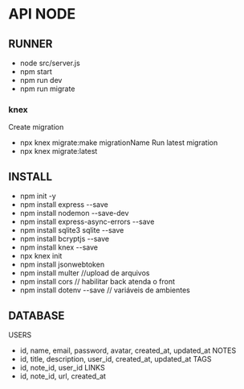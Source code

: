 # API NODE

## RUNNER
- node src/server.js
- npm start
- npm run dev
- npm run migrate

### knex
Create migration
- npx knex migrate:make migrationName
Run latest migration
- npx knex migrate:latest

## INSTALL
- npm init -y
- npm install express --save
- npm install nodemon --save-dev
- npm install express-async-errors --save
- npm install sqlite3 sqlite --save
- npm install bcryptjs --save
- npm install knex --save
- npx knex init
- npm install jsonwebtoken
- npm install multer //upload de arquivos
- npm install cors // habilitar back atenda o front
- npm install dotenv --save // variáveis de ambientes

## DATABASE
USERS
- id, name, email, password, avatar, created_at, updated_at
NOTES
- id, title, description, user_id, created_at, updated_at
TAGS
- id, note_id, user_id
LINKS
- id, note_id, url, created_at